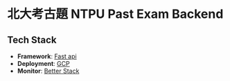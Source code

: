 # 北大考古題 NTPU Past Exam Backend

## Tech Stack

- **Framework**: [Fast api](https://fastapi.tiangolo.com/)
- **Deployment**: [GCP](https://cloud.google.com/?hl=en)
- **Monitor**: [Better Stack](https://betterstack.com/)


